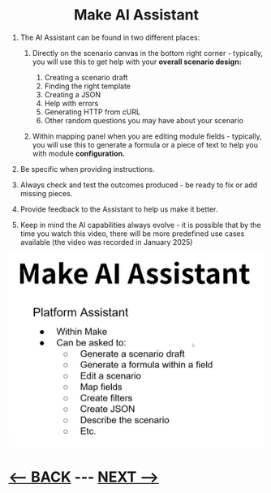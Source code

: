 <div align="center">

# Make AI Assistant 
</div>


1. The AI Assistant can be found in two different places:
   1. Directly on the scenario canvas in the bottom right corner - typically, you will use this to get help with your __overall scenario design:__
      1. Creating a scenario draft
      2. Finding the right template
      3. Creating a JSON
      4. Help with errors
      5. Generating HTTP from cURL
      6. Other random questions you may have about your scenario
         
   2. Within mapping panel when you are editing module fields - typically, you will use this to generate a formula or a piece of text to help you with module __configuration.__
     
2. Be specific when providing instructions.
3. Always check and test the outcomes produced - be ready to fix or add missing pieces.
4. Provide feedback to the Assistant to help us make it better.
5. Keep in mind the AI capabilities always evolve - it is possible that by the time you watch this video, there will be more predefined use cases available (the video was recorded in January 2025)

![Make AI Assistant](pic/aiassistant.gif)




# [<-- BACK](aggregators.md) --- [NEXT -->](.md)
</div>

